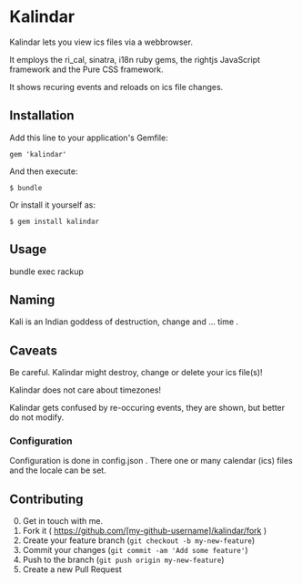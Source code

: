 # Kalindar

Kalindar lets you view ics files via a webbrowser.

It employs the ri_cal, sinatra, i18n ruby gems, the rightjs JavaScript framework and the Pure CSS framework.

It shows recuring events and reloads on ics file changes.

## Installation

Add this line to your application's Gemfile:

    gem 'kalindar'

And then execute:

    $ bundle

Or install it yourself as:

    $ gem install kalindar

## Usage

bundle exec rackup

## Naming

Kali is an Indian goddess of destruction, change and ... time .

## Caveats

Be careful.  Kalindar might destroy, change or delete your ics file(s)!

Kalindar does not care about timezones!

Kalindar gets confused by re-occuring events, they are shown, but better do not modify.

### Configuration

Configuration is done in config.json .  There one or many calendar (ics) files and the locale can be set.

## Contributing

0. Get in touch with me.
1. Fork it ( https://github.com/[my-github-username]/kalindar/fork )
2. Create your feature branch (`git checkout -b my-new-feature`)
3. Commit your changes (`git commit -am 'Add some feature'`)
4. Push to the branch (`git push origin my-new-feature`)
5. Create a new Pull Request
